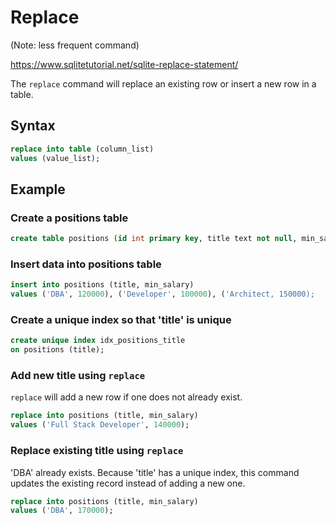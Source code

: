 # Replace

(Note: less frequent command)

https://www.sqlitetutorial.net/sqlite-replace-statement/

The `replace` command will replace an existing row or insert a new row in a table.

## Syntax
```sql
replace into table (column_list)
values (value_list);
```

## Example

### Create a positions table
```sql
create table positions (id int primary key, title text not null, min_salary numeric);
```

### Insert data into positions table
```sql
insert into positions (title, min_salary)
values ('DBA', 120000), ('Developer', 100000), ('Architect, 150000);
```

### Create a unique index so that 'title' is unique
```sql
create unique index idx_positions_title
on positions (title);
```

### Add new title using `replace`
`replace` will add a new row if one does not already exist.

```sql
replace into positions (title, min_salary)
values ('Full Stack Developer', 140000);
```

### Replace existing title using `replace`

'DBA' already exists. Because 'title' has a unique index, this command updates the existing record instead of adding a new one.

```sql
replace into positions (title, min_salary)
values ('DBA', 170000);
```

